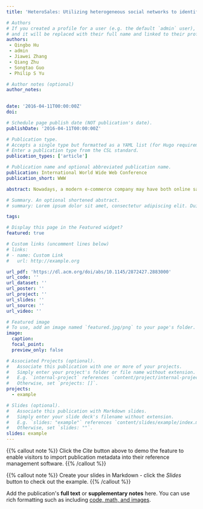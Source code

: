 ```yaml
---
title: 'HeteroSales: Utilizing heterogeneous social networks to identify the next enterprise customer'

# Authors
# If you created a profile for a user (e.g. the default `admin` user), write the username (folder name) here
# and it will be replaced with their full name and linked to their profile.
authors: 
 - Qingbo Hu
 - admin
 - Jiawei Zhang
 - Qiang Zhu
 - Songtao Guo
 - Philip S Yu  

# Author notes (optional)
author_notes: 
  

date: '2016-04-11T00:00:00Z'
doi: 

# Schedule page publish date (NOT publication's date).
publishDate: '2016-04-11T00:00:00Z'

# Publication type.
# Accepts a single type but formatted as a YAML list (for Hugo requirements).
# Enter a publication type from the CSL standard.
publication_types: ['article']

# Publication name and optional abbreviated publication name.
publication: International World Wide Web Conference
publication_short: WWW

abstract: Nowadays, a modern e-commerce company may have both online sales and offline sales departments. Normally, online sales attempt to sell in small quantities to individual customers through broadcasting a large amount of emails or promotion codes, which heavily rely on the designed backend algorithms. Offline sales, on the other hand, try to sell in much larger quantities to enterprise customers through contacts initiated by sales representatives, which are more costly compared to online sales. Unlike many previous research works focusing on machine learning algorithms to support online sales, this paper introduces an approach that utilizes heterogenous social networks to improve the effectiveness of offline sales. More specifically, we propose a two-phase framework, HeteroSales, which first constructs a company-to-company graph, a.k.a. Company Homophily Graph (CHG), from semantics based meta-path learning, and then adopts label propagation on the graph to predict promising companies that we may successfully close an offline deal with. Based on the statistical analysis on the world's largest professional social network, LinkedIn, we demonstrate interesting discoveries showing that not all the social connections in a heterogeneous social network are useful in this task. In other words, some proper data preprocessing is essential to ensure the effectiveness of offline sales. Finally, through the experiments on LinkedIn social network data and third-party offline sales records, we demonstrate the power of HereroSales to identify potential enterprise customers in offline sales.

# Summary. An optional shortened abstract.
# summary: Lorem ipsum dolor sit amet, consectetur adipiscing elit. Duis posuere tellus ac convallis placerat. Proin tincidunt magna sed ex sollicitudin condimentum.

tags: 

# Display this page in the Featured widget?
featured: true

# Custom links (uncomment lines below)
# links:
# - name: Custom Link
#   url: http://example.org

url_pdf: 'https://dl.acm.org/doi/abs/10.1145/2872427.2883000'
url_code: ''
url_dataset: ''
url_poster: ''
url_project: ''
url_slides: ''
url_source: ''
url_video: ''

# Featured image
# To use, add an image named `featured.jpg/png` to your page's folder.
image:
  caption: 
  focal_point: 
  preview_only: false

# Associated Projects (optional).
#   Associate this publication with one or more of your projects.
#   Simply enter your project's folder or file name without extension.
#   E.g. `internal-project` references `content/project/internal-project/index.md`.
#   Otherwise, set `projects: []`.
projects:
  - example

# Slides (optional).
#   Associate this publication with Markdown slides.
#   Simply enter your slide deck's filename without extension.
#   E.g. `slides: "example"` references `content/slides/example/index.md`.
#   Otherwise, set `slides: ""`.
slides: example
---
```


{{% callout note %}}
Click the _Cite_ button above to demo the feature to enable visitors to import publication metadata into their reference management software.
{{% /callout %}}

{{% callout note %}}
Create your slides in Markdown - click the _Slides_ button to check out the example.
{{% /callout %}}

Add the publication's **full text** or **supplementary notes** here. You can use rich formatting such as including [code, math, and images](https://docs.hugoblox.com/content/writing-markdown-latex/).
